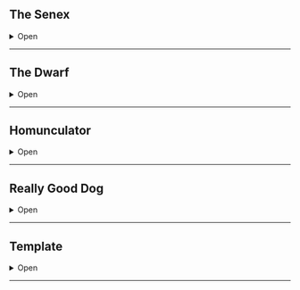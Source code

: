 ## The Senex

<details><summary>Open</summary>
<p>
  
**Starting Equipment**: a walking stick and a piece of practical-but-unique headwear.

**Starting Skill**: Folklore and your choice of History, Poetry, Philology, Mysticism, Monstrumology, Alchemy, Mythology, Runes & Glyphs, or Geopolitics.

**A:** Well-Learned, Ancient Tongues

**B:** Unanswered Questions

**C:** Deep Insight

**D:** Hidden Speech

### Tricks
  
Every time you gain a Sennex template, roll 1d12 and gain that Trick. If you roll a repeat, take your choice of the one above or below it.
	
Tricks take up a Psyche slot but the material components of them always seem to be on hand without taking up an inventory slot.

### A: Well-Learned

For each Sennex template you posses you may have a skill not take up a Psyche slot.

### A: Ancient Tongues

When you encounter some bit of language that you don’t know—like a page in a book, inscription on a ring, or occult chanted phrase—there’s a 2-in-6 chance you know it. Not that you know the whole language, just that you happen to know what this particular bit of language means. 

As you gain templates in this class, the chances that you know any particular bit of language increases by 1-in-6 per template.

### B: Unanswered Questions
  
You have a stat called Unanswered, which starts at 0. Everytime you encounter something very strange and mysterious and unknown in your adventuring, add 1 to your Unanswered stat. Note that this has to be stuff that is really weird and unexplained, not minor stuff. 

Good examples of unanswered questions include:

  1. What is through the Red Iron Door under Mount Breakspear?
  2. Who is the hooded figure we keep seeing at dusk and dawn?
  3. Why would our friend, the Duke of Ravenwood, suddenly turn on us?
  4. What happened that caused the ruined castle to the east to split in half?
  5. Where can we find the lair of the demonghast called Fatemonger?
  6. What does this mysterious serrated amulet do, and how do you use it?

Big, bad questions, ones with reaching implications and strange answers. Again, whenever you have a new question, write it down, and then add 1 to your Unanswered stat.

When you are in the presence of a great deal of knowledge—which might be a big library, another sage or scholar, some ancient wise being, or something else entirely—roll 1d6. If the result is less than or equal to your Unanswered stat, you learn the answer to one of your big questions, and then reduce your Unanswered stat by the amount rolled. This can be related to the source of knowledge you’re dealing with, or it could just be a flash of inspiration; how you piece the info together matters less than that you now know it.

It’s important to note that if you discover an answer to one of your big questions organically, just through playing the game, that doesn’t reduce your Unanswered stat. You only reduce your Unanswered stat when you specifically use your Senex ability to divine answers in this way.

### C: Deep Insight

If you spend a minute or so watching someone, you can make 3 Swords checks. For each success you learn one of the following three things; what their next immediate course of action is, why they’re taking that particular course of action, and how you could best change their mind. Once you’ve done this, you can’t do it again until tomorrow, and you can’t do it to the same person two days in a row.

An example of this could be “the King is going to banish us from the realm,” and “he’s doing it because he’s already unpopular with his subjects, and news of war from the South would spark further unrest,” and “he fears for his own throne, but if we can protect his throne he’ll be happy to keep us around.”

### D: Hidden Speech
  
When you succeed on the now 4-in-6 roll to use Ancient Tongues, you now have enough of that language to carry on a medium-length conversation fluently. 

Furthermore, you can now use Ancient Tongues (and thus Hidden Speech) on things that might not ordinarily qualify as languages: the call of wild animals, the whispering of trees, the crash of a thunderstorm, the clink of gold coins, the creak of an old castle, or the cry of the oppressed. 

### Tricks
For each Senex template you take, you roll 1d12 and gain one of these; if you roll a repeat, take your choice of the option above or below it.

  1. **Flask**. You always have a small flask of alcohol on you, no matter what, and when you or a party member really need a slug, it’s always got just enough.
  2. **Voice**. You are very good at doing imitations and mimicry, to an uncanny degree.
  3. **Animal**. You’ve got a small animal with you, like a raven or a cat, that is cleverer than normal, can read whatever you can, and will sometimes do what you tell it to do.
  4. **Quill**. You’ve got a quill (or a knife, if you’d rather be etching than writing) that can write on anything—wood, stone, metal, whatever. 
  5. **Light**. You can touch a small object to make it glow like a candle; you get 1 hour of this per template per day.
  6. **Notebook**. You have a notebook on your person that never leaves your side. Literally. If someone takes it away from you, it’ll end up back on your person, somehow.
  7. **Cowl**. When you wear your practical headgear, you can choose to have it hide your face from all but dedicated scrutiny; you’ll just look like an old person, and people will quickly write you off.
  8. **Tea**. You’re just really bonkers good at making tea, and know tons about it; if you claim it’s magical, anyone and everyone will believe you.
  9. **Fire**. You can start a small fire with almost anything under almost any conditions. 
  10. **Staff**. Your walking stick will never break, and you have advantage on checks against being deprived of it (which includes stuff like Háma at the door to the Golden Hall).
  11. **Charm**. People just seem to take a shine to you when they first meet you, especially animals, children, and elders.
  12. **Mouth**. You can whistle clearly and loudly, blow ornate smoke-shapes, and tie knots with your tongue.
  
</p>
</details>

* * *

## The Dwarf

<details><summary>Open</summary>
<p>

**Starting Equipment**: A Chainmail, a rough iron Shield, and your choice of an Axe, a Hammer, or a Pike.

**Starting Skills**: Your craft (roll on the 1D200 Failed Medieval Careers) and your choice of Hill Life, Undermountain Guard or Banker.
	
**A:** Smell Treasure, Rowdy Heart

**B:** Greed, Obsession

**C:** Heart of the Delver

**D:** Stubborn

For every Dwarf template you have, you gain an extra Inventory slot.
	
### Smell Treasure

You can smell gold, jewels, gems, silver–minerals and crystals of value. If you stand at a crossroads and sniff, the referee will tell you which direction has the most treasure. If you sniff in an empty room, the referee will tell you if you smell the faint odor of potentially buried treasure.

### Rowdy Heart

If you drink a full bottle of alcohol, you can roll FORT. On a success, cure one poison, diseases or potion affecting you.

### Greed

Gain a +1 HP for each inventory slot filled with Valuables or Treasures.

### Obsession

You don’t even need sleep when you work: your obsession is refreshing. Each rest, as long as you have basic tools you can either …

- Make significant repairs to a single object overnight.
- Refill one stack of mundane amunition.
- Craft a small object no bigger than your hand.

When you do the Craft carousing activity, the item you create is a step more valuable than the investment you put in it.

### Heart of the Delver

Always knows when all the secret doors and passages on a floor have been discovered. You can sense the general direction of exits and stairs to other levels.

### Stubborn

You get so stubborn even spells stop affecting you. Magic of any kind, both good and bad, cannot work on you. Shaving your beard cancels this ability.

</p>
</details>

* * *

## Homunculator

<details><summary>Open</summary>
<p>
  
**Starting Equipment**: dagger, 4 flasks, and 4 syringes.
**Starting Skills**: Your choice of Medicine, 

**A:** Homunculus, Gift of Flesh (Choose from 1-10 or roll 1d10)

**B:** Gift of Flesh (roll 1d20), Curse of Flesh (roll 1d20)

**C:** Shared Senses, Regeneration

**D:** Gift of Flesh (Choose 1-20), Curse of Flesh (roll 1d20)

### A: Homunculus

You have an obedient servant. You made it from a newborn bear. It is, in a way, your child. It is as intelligent as a well-trained dog.

A default Homonculus has 5 in all stats, 10 HP, and is the size of a person. They make 1 melee attack per round that deals 1d6 damage. Gifts and Curses of Flesh can alter these stats. They do not need to test Morale. A Homonculus is a hireling that thinks you're a mother-god.

Non-magic damage cannot kill a Homunculus. Making cancer obedient is easy when it knows nothing but obedience from birth. Vital organs are not required when any cell can perform any function. Any damage beyond 0 (negative HP) instead incapacitates a Homunculus for that many hours. Acid, fire, magic, or being spread over a square mile will kill a Homunculus permanently. Creating a new one takes 3 weeks, and a treasure in components, and access to an area where bears are likely to be found.

Homunculi still need to eat (and heal as a normal PC), sleep, and breathe. They are not proficient with weapons, have no inventory slots (but can temporarily carry up to 10 slots of items if carefully supervised), and will try to remove clothes and armour.

Injecting the vital extracts (blood or spinal fluid are traditional) of a creature into a homunculus grants it temporary powers, typically for 1 hour. Roll on a [Monster Menu-All table](https://drive.google.com/file/d/0BwIV4ttS3R1JWWNBa0VZalA2SGc/view?resourcekey=0-6ahNldQ9avxA6DwF4UkDhg), bearing in mind that negative effects only last 1 hour. Injecting 2 or more things (or injecting something very powerful) requires the Homunculus to Save or become torpid for 1d6 hours. On a critical failure, it dies instead. You can take 1d12 damage to let the Homunculus reroll a failed Save.

### B: Shared Senses

You can share senses with your Homunculus. This ability has a 500' range.

### C: Regeneration

Instead of healing like a PC, a Homunculus heals 1 HP every 30 minutes. If you are touching your Homunculus, you can transfer 1 HP from it to you per round.

 Gifts of Flesh

### 1d20 	Gifts of Flesh
1 	Corded Muscles. Strength becomes 7. Deals +2 melee damage. Can climb at running speed.
2 	Serpentine Grace. Dexterity becomes 7. Moves at double speed. If you fail a Save, the Homonculus can take full damage to push you out of the way.
3 	Pulsating Flesh. Constitution becomes 14. HP becomes 12. Immune to poison. 
4 	Near Relation. Can speak a few words. Can obey more complex or conditional commands.
5 	Twitchy. Wisdom becomes 14. Has a 50% chance to act in surprise rounds.
6 	Charisma. Charisma becomes 14. Save becomes 6. For 1 hour per day, can shift to resemble a human. An obvious and unnerving fake close-up, but not easy to detect from a distance or in a crowd.
7 	Collapsible. Can shrink to the size of a dog. Slightly bulbous and windy when fully inflated.
8 	Aquatic. Can breathe underwater. Swim at running speed.
9 	Quilled. Any successful melee hit against the Homunculus deals 1 damage to the attacker. Cannot be swallowed.
10 	Plated Skin. Armour as leather. Can conceal features or other gifts of flesh behind smooth leather sections.
11 	Serrated Claws. Makes 2 melee attacks per round, dealing 1d8 damage on a hit.
12 	Acid Glands. Attacks deal +1 acid damage. Instead of making a melee attack, can eat a ration and then spit 30', dealing 1d6 acid damage on a hit. 
13 	Mimic. Can adjust skin tone and pattern. +4 Stealth. Can also imitate voices and other sounds (without understanding them). 
14 	Furred. A thick, even, and unnatural coat. Immune to weather and cold damage.
15 	Lamprey. On a hit, all subsequent melee attacks against the same target automatically hit.
16 	Rubberized. Immune to fall damage. Reduces incoming bludgeoning damage by 2. 
17 	Electrified. Attacks deal +1 lightning damage. On a hit, can choose to stun a living target for 1d6 rounds instead of dealing damage. 
18 	Winged. Fly at running speed. Can carry a person for 1 minute before dropping them. Not very strong or nimble in the air.
19 	Bioluminescent. Casts light as a torch. Can adjust luminescence to a dim glow. Once per day, can emit a a 60' radius light pulse.
20 	Hypersensitive. 30' darkvision. Can detect strong magic at 60'. May detect secret doors or traps.
	
### 1d20 	Curses of Flesh
1 	Timid. In dangerous or novel situations, the  Homunculus must test Morale to leave your sight for more than a few minutes.
2 	Fragile. If the Homunculus takes 3 or more damage in a round, it must Save or spend the next round writhing in agony.
3 	Wrong Scent. Animals fear the Homunculus. Small creatures flee, dogs bark, horses shy, and larger creatures target the Homunculus with furious hostility.
4 	Territorial. If ordered to attack, the Homunculus must test Morale to attack anything but the largest and most dangerous target. Does not appreciate close contact with your friends or allies.
5 	Easily Bored. If inactive, will knock things over, swat people, or make alarming noises.
6 	Auorovore. Every time the party obtains treasure worth more than 10gp, at least 5% of the total (or 25% of your share, whichever is easiest) must be given to the Homunculus to hoard and devour.
7 	Treacherous. During non-adventuring times (at night, in town, etc.), the Homunculus sneaks off to commit crimes, devour livestock, or terrorize travelers.
8 	Truly Hideous. If visible, minimum of a -4 penalty to reaction rolls. Other hirelings have a -2 penalty to Morale. Face not even a mother-god could love.
9 	Lazy. Unless threatened (by you or by an enemy), the Homunculus takes 1 round to start to do anything urgent, or 10 minutes to start to do anything non-urgent.
10 	Umbilicus. You are connected to your Homunculus by a 20' flesh cord. You can sever it, but while separated your and your Homunculus' maximum HP is reduced by 4. You must reattach the cord to sleep.
11 	Molting. Once per week, the Homunculus must spend 6 hours shedding and regrowing its skin in a truly disgusting and noisy process. It consumes 3 rations immediately after molting.
12 	Superstitious. The Homunculus must test Morale or cower when a holy symbol is visible.
13 	Carnivorous. The Homunculus must eat fresh raw meat as rations.
14 	Slime Trail. Leaves behind a slightly sticky trail of mucus.
15 	Light-Fearing. The Homunculus has a -4 penalty to Attack and Save in bright sunlight.
16 	Full Reformation. If reduced below 0 HP or killed, covers a 30' radius in acidic sludge, dealing 1d6 acid damage per round to anything in the area. Effect lasts until the Homunculus reforms.
17 	Fire-Fear. Must test Morale to remain within 30' of a torch-sized fire or larger. Lanterns, matches, and candles are eyed with distrust.
18 	Growing Distrust. The Homunculus knows what it is and knows it is being used. It may disobey suicidal commands, plot to replace you, or try to gain power on its own.
19 	Disease-Bearing. Automatically fails all Saves against disease. Does not suffer any negative effects from diseases, but is contagious.
20 	Tumorous. Any attack that deals 2 or more damage to the Homonculus knocks off disgusting lumps of flesh, blood, and ichor. No mechanical effect but it's extremely gross.
	
</p>
</details>

* * *

## Really Good Dog

<details><summary>Open</summary>
<p>
  
Starting Equipment: A saddle if you are a large dog or a 

Starting Skill: Dog and your choice of 

**A:** Best Friend, Wag

**B:** Sniff the Air, Fight as One

**C:** Growl, Scent the Ineffable

**D:** Takedown, Never Give Up

### You're a Dog
	
You can't hold things in your paws. You can't climb ropes or ladders. You move faster then the average human. Your bite attack counts as either a dagger, sword, or greatsword (your choice, each bite). You do not start with any items. You can follow (most) scents, and recognize scents you've encountered before.
	
### A: Best Friend

Pick a best friend. You both get +1 Resistance and +1 Save when fighting beside each other. This designation is permanent (until story/DM say otherwise).  If your Best Friend dies, you can pick a new one after playing 1 full session as a sad, sad dog.

### A: Wag

When you wag your tail, you cast a version of charm person that only works on children.

### B: Sniff the Air

10 in-game minutes before the DM rolls for wandering monsters, he also rolls for wandering scents.  The DM rolls on the wandering monster table and describes what one of the monsters smells like.  If you've encountered that type of monster before, you can identify it.

### B: Fight as One

If you and your Best Friend attack the same enemy simultaneously the enemy takes an additional 1d6 damage.

### C: Growl
	
An enemy who can hear you must Save vs Fear or be unable to attack or approach you until your next turn. Doesn't work if you are running away, restrained, or non-threatening.  Doesn't work on things with 2 or more HD than you.
	
### C: Scent the Ineffable
	
As detect poison, detect evil, detect magic, or detect undead except you cannot decipher magic items and the range is limited to 1', except for detect undead where the range is 30'.

### D: Takedown

When you bite an opponent no larger than a human, you can make a trip maneuver for free. 

### D: Never Give Up
	
If your Best Friend is ever at 0 HP, you can lick their face to restore 1d6 HP.  If your Best Friend is ever paralyzed, mind-controlled, raging, or otherwise out of control, you can lick/bite them (whichever is more appropriate) to give them a new save against the effect.  Only works on things that allow saves in the first place.
	

</p>
</details>

* * *

## Template

<details><summary>Open</summary>
<p>
  
Starting Equipment:
Starting Skill:

**A:**

**B:**

**C:**

**D:**

Bonus

### A:

### B:

### C:

### D:

### Who Are You?

</p>
</details>

* * *
